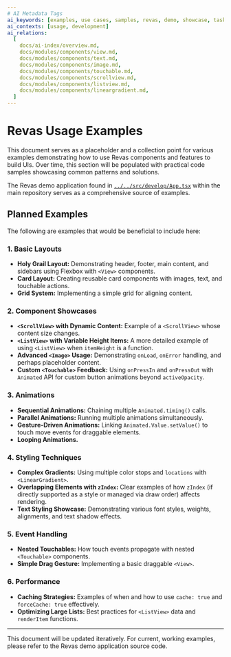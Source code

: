 ```yaml
---
# AI Metadata Tags
ai_keywords: [examples, use cases, samples, revas, demo, showcase, tasks]
ai_contexts: [usage, development]
ai_relations:
  [
    docs/ai-index/overview.md,
    docs/modules/components/view.md,
    docs/modules/components/text.md,
    docs/modules/components/image.md,
    docs/modules/components/touchable.md,
    docs/modules/components/scrollview.md,
    docs/modules/components/listview.md,
    docs/modules/components/lineargradient.md,
  ]
---
```


# Revas Usage Examples

This document serves as a placeholder and a collection point for various examples demonstrating how to use Revas components and features to build UIs. Over time, this section will be populated with practical code samples showcasing common patterns and solutions.

<!-- AI-IMPORTANCE:level=normal -->

The Revas demo application found in [`../../src/develop/App.tsx`](../../src/develop/App.tsx:1) within the main repository serves as a comprehensive source of examples.

<!-- AI-IMPORTANCE:level=normal -->

<!-- AI-CONTEXT-START:type=usage -->

## Planned Examples

The following are examples that would be beneficial to include here:

### 1. Basic Layouts

- **Holy Grail Layout:** Demonstrating header, footer, main content, and sidebars using Flexbox with `<View>` components.
- **Card Layout:** Creating reusable card components with images, text, and touchable actions.
- **Grid System:** Implementing a simple grid for aligning content.

### 2. Component Showcases

- **`<ScrollView>` with Dynamic Content:** Example of a `<ScrollView>` whose content size changes.
- **`<ListView>` with Variable Height Items:** A more detailed example of using `<ListView>` when `itemHeight` is a function.
- **Advanced `<Image>` Usage:** Demonstrating `onLoad`, `onError` handling, and perhaps placeholder content.
- **Custom `<Touchable>` Feedback:** Using `onPressIn` and `onPressOut` with `Animated` API for custom button animations beyond `activeOpacity`.

### 3. Animations

- **Sequential Animations:** Chaining multiple `Animated.timing()` calls.
- **Parallel Animations:** Running multiple animations simultaneously.
- **Gesture-Driven Animations:** Linking `Animated.Value.setValue()` to touch move events for draggable elements.
- **Looping Animations.**

### 4. Styling Techniques

- **Complex Gradients:** Using multiple color stops and `locations` with `<LinearGradient>`.
- **Overlapping Elements with `zIndex`:** Clear examples of how `zIndex` (if directly supported as a style or managed via draw order) affects rendering.
- **Text Styling Showcase:** Demonstrating various font styles, weights, alignments, and text shadow effects.

### 5. Event Handling

- **Nested Touchables:** How touch events propagate with nested `<Touchable>` components.
- **Simple Drag Gesture:** Implementing a basic draggable `<View>`.

### 6. Performance

- **Caching Strategies:** Examples of when and how to use `cache: true` and `forceCache: true` effectively.
- **Optimizing Large Lists:** Best practices for `<ListView>` data and `renderItem` functions.

<!-- AI-CONTEXT-END -->

---

This document will be updated iteratively. For current, working examples, please refer to the Revas demo application source code.
